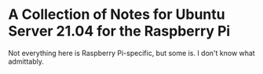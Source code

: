 # A Collection of Notes for Ubuntu Server 21.04 for the Raspberry Pi
Not everything here is Raspberry Pi-specific, but some is. I don't know what admittably.
